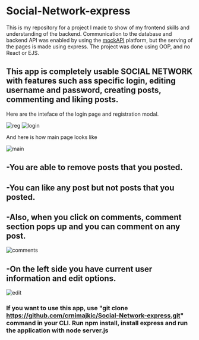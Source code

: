 # Social-Network-express

This is my repository for a project I made to show of my frontend skills and understanding of the backend. Communication to the database and backend API was enabled by using the [mockAPI](https://mockapi.io/) platform, but the serving of the pages is made using express. The project was done using OOP, and no React or EJS.


## This app is completely usable SOCIAL NETWORK with features such ass specific login, editing username and password, creating posts, commenting and liking posts.


Here are the inteface of the login page and registration modal.

 ![reg](https://user-images.githubusercontent.com/105221872/209412862-f3374718-7c48-45ad-8bec-88a6710cad7a.png)  ![login](https://user-images.githubusercontent.com/105221872/209412859-9b7c5006-6390-4877-b770-dd35ecc431a7.png)

And here is how main page looks like


![main](https://user-images.githubusercontent.com/105221872/209412975-3e52b116-c12a-4fa9-a9b6-7c65ce6221fe.png)

## -You are able to remove posts that you posted.
## -You can like any post but  not posts that you posted.
## -Also, when you click on comments, comment section pops up and you can comment on any post. 

![comments](https://user-images.githubusercontent.com/105221872/209413038-0f3f43f7-5222-44fd-9035-b6b398aa26bc.png)

## -On the left side you have current user information and edit options.

![edit](https://user-images.githubusercontent.com/105221872/209413167-b939c708-7fc9-464b-ae6b-6250ad40a32f.png)




### If you want to use this app, use "git clone https://github.com/crnimajkic/Social-Network-express.git" command in your CLI. Run npm install, install express and run the application with node server.js
